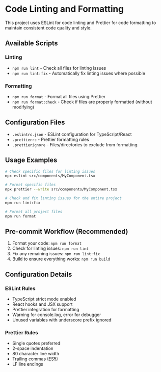 # Code Linting and Formatting

This project uses ESLint for code linting and Prettier for code formatting to maintain consistent code quality and style.

## Available Scripts

### Linting
- `npm run lint` - Check all files for linting issues
- `npm run lint:fix` - Automatically fix linting issues where possible

### Formatting
- `npm run format` - Format all files using Prettier
- `npm run format:check` - Check if files are properly formatted (without modifying)

## Configuration Files

- `.eslintrc.json` - ESLint configuration for TypeScript/React
- `.prettierrc` - Prettier formatting rules
- `.prettierignore` - Files/directories to exclude from formatting

## Usage Examples

```bash
# Check specific files for linting issues
npx eslint src/components/MyComponent.tsx

# Format specific files
npx prettier --write src/components/MyComponent.tsx

# Check and fix linting issues for the entire project
npm run lint:fix

# Format all project files
npm run format
```

## Pre-commit Workflow (Recommended)

1. Format your code: `npm run format`
2. Check for linting issues: `npm run lint`
3. Fix any remaining issues: `npm run lint:fix`
4. Build to ensure everything works: `npm run build`

## Configuration Details

### ESLint Rules
- TypeScript strict mode enabled
- React hooks and JSX support
- Prettier integration for formatting
- Warning for console.log, error for debugger
- Unused variables with underscore prefix ignored

### Prettier Rules
- Single quotes preferred
- 2-space indentation
- 80 character line width
- Trailing commas (ES5)
- LF line endings
